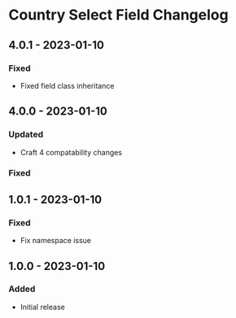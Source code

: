 # Country Select Field Changelog

## 4.0.1 - 2023-01-10

### Fixed

- Fixed field class inheritance

## 4.0.0 - 2023-01-10

### Updated

- Craft 4 compatability changes

### Fixed

## 1.0.1 - 2023-01-10

### Fixed

- Fix namespace issue

## 1.0.0 - 2023-01-10

### Added

- Initial release
